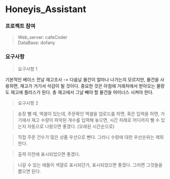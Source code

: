 # Honeyis_Assistant

### 프로젝트 참여  
> Web_server: cafeCoder  
> DataBase: dofany

### 요구사항   
> 요구사항 1  

기본적인 베이스
전날 재고조사 -&gt; 다음날 물건이 얼마나 나가는지 모르지만,
물건을 사용하면, 재고가 거기서 삭감이 될 것이다.
중요한 것은 아침에 거래처에서 받아오는 물량도 재고에 플러스가 된다.
총 재고에서 그날 빼야 할 물건을 마이너스 시켜야 한다.  

> 요구사항 2

> 송장 뺄 때, 엑셀이 있는데, 주문확인 엑셀을 업로드를 하면, 혹은 입력을 하면,
> 거기에서 재고 수량이 파악된 개수를 입력해 놓으면, 시간 차례로 어디까지 
> 뺄 수 있는지 자동으로 나왔으면 좋겠다. (오래된 시간순으로)

> 직접 주문 건수가 많은 상품 우선으로 뺀다. 그러니 수량에 대한 우선순위는 제외한다.

> 출력 이전에 표시되었으면 좋겠다.

> 나갈 수 있는 애들이 색깔로 표시되던가, 표시되었으면 좋겠다.
> 그러면 그것들을 뽑으면 된다.    
